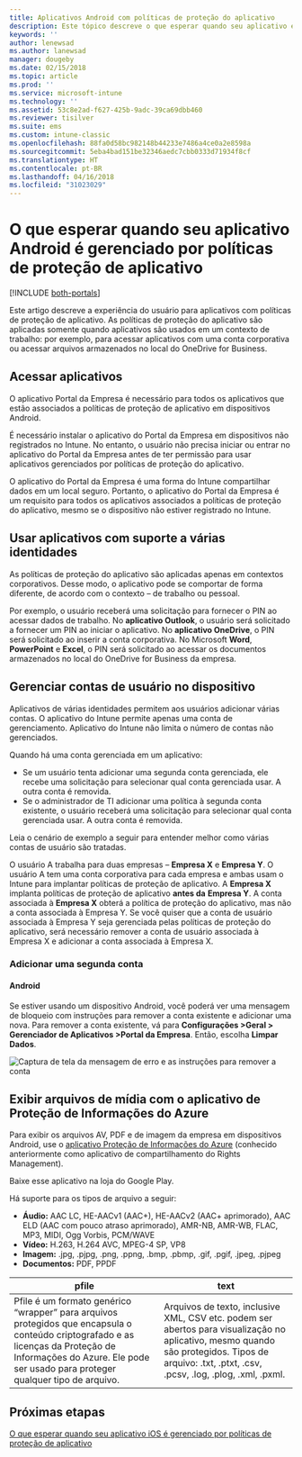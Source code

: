 ```yaml
---
title: Aplicativos Android com políticas de proteção do aplicativo
description: Este tópico descreve o que esperar quando seu aplicativo é gerenciado por políticas de proteção de aplicativo.
keywords: ''
author: lenewsad
ms.author: lanewsad
manager: dougeby
ms.date: 02/15/2018
ms.topic: article
ms.prod: ''
ms.service: microsoft-intune
ms.technology: ''
ms.assetid: 53c8e2ad-f627-425b-9adc-39ca69dbb460
ms.reviewer: tisilver
ms.suite: ems
ms.custom: intune-classic
ms.openlocfilehash: 88fa0d58bc982148b44233e7486a4ce0a2e8598a
ms.sourcegitcommit: 5eba4bad151be32346aedc7cbb0333d71934f8cf
ms.translationtype: HT
ms.contentlocale: pt-BR
ms.lasthandoff: 04/16/2018
ms.locfileid: "31023029"
---
```

# <a name="what-to-expect-when-your-android-app-is-managed-by-app-protection-policies"></a>O que esperar quando seu aplicativo Android é gerenciado por políticas de proteção de aplicativo

[!INCLUDE [both-portals](./includes/note-for-both-portals.md)]

Este artigo descreve a experiência do usuário para aplicativos com políticas de proteção de aplicativo. As políticas de proteção do aplicativo são aplicadas somente quando aplicativos são usados em um contexto de trabalho: por exemplo, para acessar aplicativos com uma conta corporativa ou acessar arquivos armazenados no local do OneDrive for Business.

##  <a name="access-apps"></a>Acessar aplicativos

O aplicativo Portal da Empresa é necessário para todos os aplicativos que estão associados a políticas de proteção de aplicativo em dispositivos Android.

É necessário instalar o aplicativo do Portal da Empresa em dispositivos não registrados no Intune. No entanto, o usuário não precisa iniciar ou entrar no aplicativo do Portal da Empresa antes de ter permissão para usar aplicativos gerenciados por políticas de proteção do aplicativo.

O aplicativo do Portal da Empresa é uma forma do Intune compartilhar dados em um local seguro. Portanto, o aplicativo do Portal da Empresa é um requisito para todos os aplicativos associados a políticas de proteção do aplicativo, mesmo se o dispositivo não estiver registrado no Intune.


##  <a name="use-apps-with-multi-identity-support"></a>Usar aplicativos com suporte a várias identidades

As políticas de proteção do aplicativo são aplicadas apenas em contextos corporativos. Desse modo, o aplicativo pode se comportar de forma diferente, de acordo com o contexto – de trabalho ou pessoal.

Por exemplo, o usuário receberá uma solicitação para fornecer o PIN ao acessar dados de trabalho. No **aplicativo Outlook**, o usuário será solicitado a fornecer um PIN ao iniciar o aplicativo. No **aplicativo OneDrive**, o PIN será solicitado ao inserir a conta corporativa. No Microsoft **Word**, **PowerPoint** e **Excel**, o PIN será solicitado ao acessar os documentos armazenados no local do OneDrive for Business da empresa.

##  <a name="manage-user-accounts-on-the-device"></a>Gerenciar contas de usuário no dispositivo

Aplicativos de várias identidades permitem aos usuários adicionar várias contas.  O aplicativo do Intune permite apenas uma conta de gerenciamento.  Aplicativo do Intune não limita o número de contas não gerenciados.

Quando há uma conta gerenciada em um aplicativo:
*   Se um usuário tenta adicionar uma segunda conta gerenciada, ele recebe uma solicitação para selecionar qual conta gerenciada usar.  A outra conta é removida.
*   Se o administrador de TI adicionar uma política à segunda conta existente, o usuário receberá uma solicitação para selecionar qual conta gerenciada usar.  A outra conta é removida.

Leia o cenário de exemplo a seguir para entender melhor como várias contas de usuário são tratadas.

O usuário A trabalha para duas empresas – **Empresa X** e **Empresa Y**. O usuário A tem uma conta corporativa para cada empresa e ambas usam o Intune para implantar políticas de proteção de aplicativo. A **Empresa X** implanta políticas de proteção de aplicativo **antes da** **Empresa Y**. A conta associada à **Empresa X** obterá a política de proteção do aplicativo, mas não a conta associada à Empresa Y. Se você quiser que a conta de usuário associada à Empresa Y seja gerenciada pelas políticas de proteção do aplicativo, será necessário remover a conta de usuário associada à Empresa X e adicionar a conta associada à Empresa X.
### <a name="add-a-second-account"></a>Adicionar uma segunda conta
####  <a name="android"></a>Android
Se estiver usando um dispositivo Android, você poderá ver uma mensagem de bloqueio com instruções para remover a conta existente e adicionar uma nova.  Para remover a conta existente, vá para **Configurações &gt;Geral &gt; Gerenciador de Aplicativos &gt;Portal da Empresa**. Então, escolha **Limpar Dados**.

![Captura de tela da mensagem de erro e as instruções para remover a conta](./media/Android_SwitchUser.png)

##  <a name="view-media-files-with-the-azure-information-protection-app"></a>Exibir arquivos de mídia com o aplicativo de Proteção de Informações do Azure
Para exibir os arquivos AV, PDF e de imagem da empresa em dispositivos Android, use o [aplicativo Proteção de Informações do Azure](https://play.google.com/store/apps/details?id=com.microsoft.ipviewer) (conhecido anteriormente como aplicativo de compartilhamento do Rights Management).

Baixe esse aplicativo na loja do Google Play.  

Há suporte para os tipos de arquivo a seguir:

* **Áudio:** AAC LC, HE-AACv1 (AAC+), HE-AACv2 (AAC+ aprimorado), AAC ELD (AAC com pouco atraso aprimorado), AMR-NB, AMR-WB, FLAC, MP3, MIDI, Ogg Vorbis, PCM/WAVE
* **Vídeo:** H.263, H.264 AVC, MPEG-4 SP, VP8
* **Imagem:** .jpg, .pjpg, .png, .ppng, .bmp, .pbmp, .gif, .pgif, .jpeg, .pjpeg
* **Documentos:** PDF, PPDF


|**pfile**|**text**|
|----|----|
|Pfile é um formato genérico “wrapper” para arquivos protegidos que encapsula o conteúdo criptografado e as licenças da Proteção de Informações do Azure. Ele pode ser usado para proteger qualquer tipo de arquivo.|Arquivos de texto, inclusive XML, CSV etc. podem ser abertos para visualização no aplicativo, mesmo quando são protegidos. Tipos de arquivo: .txt, .ptxt, .csv, .pcsv, .log, .plog, .xml, .pxml.|

## <a name="next-steps"></a>Próximas etapas
[O que esperar quando seu aplicativo iOS é gerenciado por políticas de proteção de aplicativo](end-user-mam-apps-ios.md)
